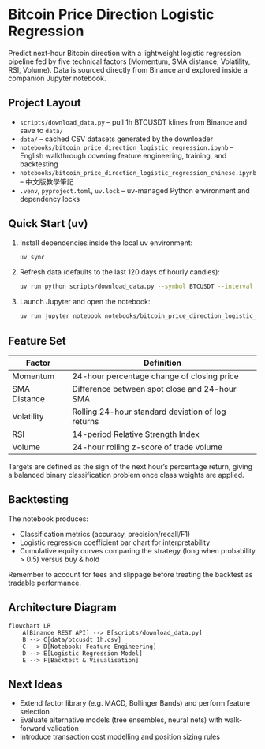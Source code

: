 # Bitcoin Price Direction Logistic Regression

Predict next-hour Bitcoin direction with a lightweight logistic regression pipeline fed by five technical factors (Momentum, SMA distance, Volatility, RSI, Volume). Data is sourced directly from Binance and explored inside a companion Jupyter notebook.

## Project Layout
- `scripts/download_data.py` – pull 1h BTCUSDT klines from Binance and save to `data/`
- `data/` – cached CSV datasets generated by the downloader
- `notebooks/bitcoin_price_direction_logistic_regression.ipynb` – English walkthrough covering feature engineering, training, and backtesting
- `notebooks/bitcoin_price_direction_logistic_regression_chinese.ipynb` – 中文版教學筆記
- `.venv`, `pyproject.toml`, `uv.lock` – uv-managed Python environment and dependency locks

## Quick Start (uv)
1. Install dependencies inside the local uv environment:
   ```bash
   uv sync
   ```
2. Refresh data (defaults to the last 120 days of hourly candles):
   ```bash
   uv run python scripts/download_data.py --symbol BTCUSDT --interval 1h --days 180
   ```
3. Launch Jupyter and open the notebook:
   ```bash
   uv run jupyter notebook notebooks/bitcoin_price_direction_logistic_regression.ipynb
   ```

## Feature Set
| Factor | Definition |
| --- | --- |
| Momentum | 24-hour percentage change of closing price |
| SMA Distance | Difference between spot close and 24-hour SMA |
| Volatility | Rolling 24-hour standard deviation of log returns |
| RSI | 14-period Relative Strength Index |
| Volume | 24-hour rolling z-score of trade volume |

Targets are defined as the sign of the next hour’s percentage return, giving a balanced binary classification problem once class weights are applied.

## Backtesting
The notebook produces:
- Classification metrics (accuracy, precision/recall/F1)
- Logistic regression coefficient bar chart for interpretability
- Cumulative equity curves comparing the strategy (long when probability > 0.5) versus buy & hold

Remember to account for fees and slippage before treating the backtest as tradable performance.

## Architecture Diagram
```mermaid
flowchart LR
    A[Binance REST API] --> B[scripts/download_data.py]
    B --> C[data/btcusdt_1h.csv]
    C --> D[Notebook: Feature Engineering]
    D --> E[Logistic Regression Model]
    E --> F[Backtest & Visualisation]
```

## Next Ideas
- Extend factor library (e.g. MACD, Bollinger Bands) and perform feature selection
- Evaluate alternative models (tree ensembles, neural nets) with walk-forward validation
- Introduce transaction cost modelling and position sizing rules
